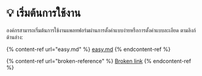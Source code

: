 # 💡 เริ่มต้นการใช้งาน

องค์กรสามารถเริ่มต้นการใช้งานแพลทฟอร์มผ่านการตั้งค่าแบบง่ายหรือการตั้งค่าแบบละเอียด ตามลิงก์ด้านล่าง:

{% content-ref url="easy.md" %}
[easy.md](easy.md)
{% endcontent-ref %}

{% content-ref url="broken-reference" %}
[Broken link](broken-reference)
{% endcontent-ref %}
